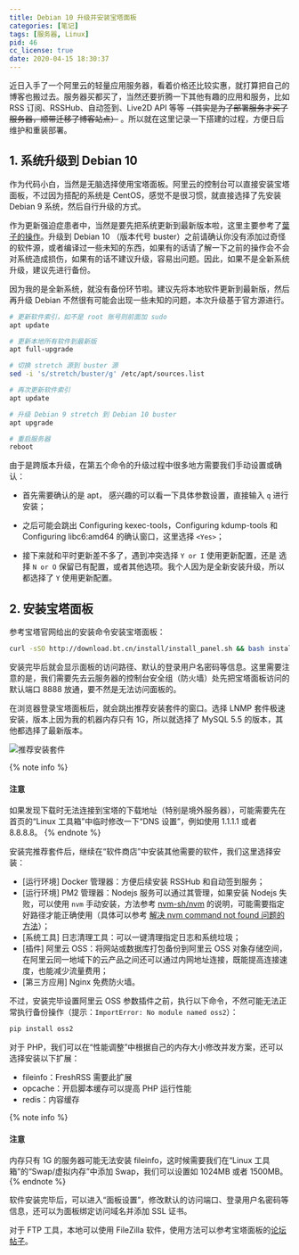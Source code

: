 ```yaml
---
title: Debian 10 升级并安装宝塔面板
categories: [笔记]
tags: [服务器, Linux]
pid: 46
cc_license: true
date: 2020-04-15 18:30:37
---
```


近日入手了一个阿里云的轻量应用服务器，看着价格还比较实惠，就打算把自己的博客也搬过去。服务器买都买了，当然还要折腾一下其他有趣的应用和服务，比如 RSS 订阅、RSSHub、自动签到、Live2D API 等等 ~~（其实是为了部署服务才买了服务器，顺带迁移了博客站点）~~ 。所以就在这里记录一下搭建的过程，方便日后维护和重装部署。
<!--more-->

## 1. 系统升级到 Debian 10

作为代码小白，当然是无脑选择使用宝塔面板。阿里云的控制台可以直接安装宝塔面板，不过因为搭配的系统是 CentOS，感觉不是很习惯，就直接选择了先安装 Debian 9 系统，然后自行升级的方式。

作为更新强迫症患者中，当然是要先把系统更新到最新版本啦，这里主要参考了[葉子的操作](https://niconiconi.fun/2019/06/14/debian-9-upgrade-debian-10/)。升级到 Debian 10 （版本代号 buster）之前请确认你没有添加过奇怪的软件源，或者编译过一些未知的东西，如果有的话请了解一下之前的操作会不会对系统造成损伤，如果有的话不建议升级，容易出问题。因此，如果不是全新系统升级，建议先进行备份。

因为我的是全新系统，就没有备份环节啦。建议先将本地软件更新到最新版，然后再升级 Debian 不然很有可能会出现一些未知的问题，本次升级基于官方源进行。

```bash
# 更新软件索引，如不是 root 账号则前面加 sudo
apt update

# 更新本地所有软件到最新版
apt full-upgrade

# 切换 stretch 源到 buster 源
sed -i 's/stretch/buster/g' /etc/apt/sources.list

# 再次更新软件索引
apt update

# 升级 Debian 9 stretch 到 Debian 10 buster
apt upgrade

# 重启服务器
reboot
```

由于是跨版本升级，在第五个命令的升级过程中很多地方需要我们手动设置或确认：

- 首先需要确认的是 apt， 感兴趣的可以看一下具体参数设置，直接输入 `q` 进行安装；

- 之后可能会跳出 Configuring kexec-tools，Configuring kdump-tools 和 Configuring libc6:amd64 的确认窗口，这里选择 `<Yes>`；

- 接下来就和平时更新差不多了，遇到冲突选择 `Y or I` 使用更新配置，还是 选择 `N or O` 保留已有配置，或者其他选项。我个人因为是全新安装升级，所以都选择了 `Y` 使用更新配置。

## 2. 安装宝塔面板

参考宝塔官网给出的安装命令安装宝塔面板：

```bash
curl -sSO http://download.bt.cn/install/install_panel.sh && bash install_panel.sh
```

安装完毕后就会显示面板的访问路径、默认的登录用户名密码等信息。这里需要注意的是，我们需要先去云服务器的控制台安全组（防火墙）处先把宝塔面板访问的默认端口 8888 放通，要不然是无法访问面板的。

在浏览器登录宝塔面板后，就会跳出推荐安装套件的窗口。选择 LNMP 套件极速安装，版本上因为我的机器内存只有 1G，所以就选择了 MySQL 5.5 的版本，其他都选择了最新版本。

![推荐安装套件](https://cdn.pinlyu.com/posts/2020/46-lnmp.webp#500x)

{% note info %}
#### 注意
如果发现下载时无法连接到宝塔的下载地址（特别是境外服务器），可能需要先在首页的“Linux 工具箱”中临时修改一下“DNS 设置”，例如使用 1.1.1.1 或者 8.8.8.8。
{% endnote %}

安装完推荐套件后，继续在“软件商店”中安装其他需要的软件，我们这里选择安装：

- [运行环境] Docker 管理器：方便后续安装 RSSHub 和自动签到服务；
- [运行环境] PM2 管理器：Nodejs 服务可以通过其管理，如果安装 Nodejs 失败，可以使用 `nvm` 手动安装，方法参考 [nvm-sh/nvm](https://github.com/nvm-sh/nvm) 的说明，可能需要指定好路径才能正确使用（具体可以参考 [解决 nvm command not found 问题的方法](https://www.cnblogs.com/weifeng1463/p/11321432.html)）；
- [系统工具] 日志清理工具：可以一键清理指定日志和系统垃圾；
- [插件] 阿里云 OSS：将网站或数据库打包备份到阿里云 OSS 对象存储空间，在阿里云同一地域下的云产品之间还可以通过内网地址连接，既能提高连接速度，也能减少流量费用；
- [第三方应用] Nginx 免费防火墙。

不过，安装完毕设置阿里云 OSS 参数插件之前，执行以下命令，不然可能无法正常执行备份操作（提示：`ImportError: No module named oss2`）：

```bash
pip install oss2
```

对于 PHP，我们可以在“性能调整”中根据自己的内存大小修改并发方案，还可以选择安装以下扩展：

- fileinfo：FreshRSS 需要此扩展
- opcache：开启脚本缓存可以提高 PHP 运行性能
- redis：内容缓存

{% note info %}
#### 注意
内存只有 1G 的服务器可能无法安装 fileinfo，这时候需要我们在“Linux 工具箱”的“Swap/虚拟内存”中添加 Swap，我们可以设置如 1024MB 或者 1500MB。
{% endnote %}

软件安装完毕后，可以进入“面板设置”，修改默认的访问端口、登录用户名密码等信息，还可以为面板绑定访问域名并添加 SSL 证书。

对于 FTP 工具，本地可以使用 FileZilla 软件，使用方法可以参考宝塔面板的[论坛帖子](https://www.bt.cn/bbs/thread-43162-1-1.html)。
